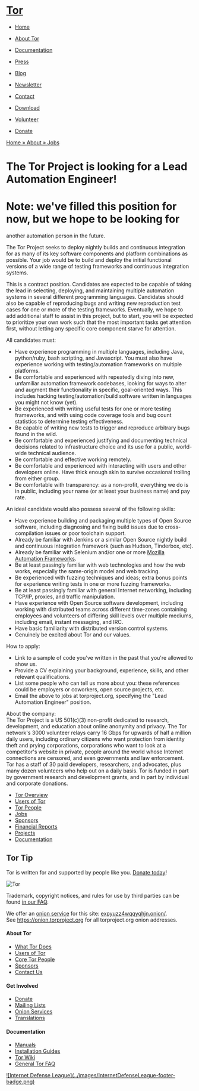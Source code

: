 # [Tor](../index.html.en)

  * [Home](../index.html.en)
  * [About Tor](../about/overview.html.en)
  * [Documentation](../docs/documentation.html.en)
  * [Press](../press/press.html.en)
  * [Blog](https://blog.torproject.org/blog/)
  * [Newsletter](https://newsletter.torproject.org)
  * [Contact](../about/contact.html.en)

  * [Download](../download/download-easy.html.en)
  * [Volunteer](../getinvolved/volunteer.html.en)
  * [Donate](../donate/donate-button.html.en)

[Home » ](../index.html.en) [About » ](../about/overview.html.en)
[Jobs](../about/jobs.html.en)

# The Tor Project is looking for a Lead Automation Engineer!

# Note: we've filled this position for now, but we hope to be looking for
another automation person in the future.

The Tor Project seeks to deploy nightly builds and continuous integration for
as many of its key software components and platform combinations as possible.
Your job would be to build and deploy the initial functional versions of a
wide range of testing frameworks and continuous integration systems.

This is a contract position. Candidates are expected to be capable of taking
the lead in selecting, deploying, and maintaining multiple automation systems
in several different programming languages. Candidates should also be capable
of reproducing bugs and writing new reproduction test cases for one or more of
the testing frameworks. Eventually, we hope to add additional staff to assist
in this project, but to start, you will be expected to prioritize your own
work such that the most important tasks get attention first, without letting
any specific core component starve for attention.

All candidates must:

  * Have experience programming in multiple languages, including Java, python/ruby, bash scripting, and Javascript. You must also have experience working with testing/automation frameworks on multiple platforms.
  * Be comfortable and experienced with repeatedly diving into new, unfamiliar automation framework codebases, looking for ways to alter and augment their functionality in specific, goal-oriented ways. This includes hacking testing/automation/build software written in languages you might not know (yet).
  * Be experienced with writing useful tests for one or more testing frameworks, and with using code coverage tools and bug count statistics to determine testing effectiveness.
  * Be capable of writing new tests to trigger and reproduce arbitrary bugs found in the wild.
  * Be comfortable and experienced justifying and documenting technical decisions related to infrastructure choice and its use for a public, world-wide technical audience.
  * Be comfortable and effective working remotely.
  * Be comfortable and experienced with interacting with users and other developers online. Have thick enough skin to survive occasional trolling from either group.
  * Be comfortable with transparency: as a non-profit, everything we do is in public, including your name (or at least your business name) and pay rate.

An ideal candidate would also possess several of the following skills:

  * Have experience building and packaging multiple types of Open Source software, including diagnosing and fixing build issues due to cross-compilation issues or poor toolchain support.
  * Already be familiar with Jenkins or a similar Open Source nightly build and continuous integration framework (such as Hudson, Tinderbox, etc).
  * Already be familiar with Selenium and/or one or more [Mozilla Automation Frameworks](https://developer.mozilla.org/en/Mozilla_automated_testing).
  * Be at least passingly familiar with web technologies and how the web works, especially the same-origin model and web tracking.
  * Be experienced with fuzzing techniques and ideas; extra bonus points for experience writing tests in one or more fuzzing frameworks.
  * Be at least passingly familiar with general Internet networking, including TCP/IP, proxies, and traffic manipulation.
  * Have experience with Open Source software development, including working with distributed teams across different time-zones containing employees and volunteers of differing skill levels over multiple mediums, including email, instant messaging, and IRC.
  * Have basic familiarity with distributed version control systems.
  * Genuinely be excited about Tor and our values.

How to apply:

  * Link to a sample of code you've written in the past that you're allowed to show us.
  * Provide a CV explaining your background, experience, skills, and other relevant qualifications.
  * List some people who can tell us more about you: these references could be employers or coworkers, open source projects, etc.
  * Email the above to jobs at torproject.org, specifying the "Lead Automation Engineer" position.

About the company:  
The Tor Project is a US 501(c)(3) non-profit dedicated to research,
development, and education about online anonymity and privacy. The Tor
network's 3000 volunteer relays carry 16 Gbps for upwards of half a million
daily users, including ordinary citizens who want protection from identity
theft and prying corporations, corporations who want to look at a competitor's
website in private, people around the world whose Internet connections are
censored, and even governments and law enforcement. Tor has a staff of 30 paid
developers, researchers, and advocates, plus many dozen volunteers who help
out on a daily basis. Tor is funded in part by government research and
development grants, and in part by individual and corporate donations.

  * [Tor Overview](../about/overview.html.en)
  * [Users of Tor](../about/torusers.html.en)
  * [Tor People](../about/corepeople.html.en)
  * [Jobs](../about/jobs.html.en)
  * [Sponsors](../about/sponsors.html.en)
  * [Financial Reports](../about/financials.html.en)
  * [Projects](../projects/projects.html.en)
  * [Documentation](../docs/documentation.html.en)

## Tor Tip

Tor is written for and supported by people like you. [Donate
today](../donate/donate.html.en)!

![Tor](../images/onion.jpg)

Trademark, copyright notices, and rules for use by third parties can be found
[in our FAQ](../docs/trademark-faq.html.en).

We offer an [onion service](https://www.torproject.org/docs/hidden-services)
for this site: [expyuzz4wqqyqhjn.onion/](http://expyuzz4wqqyqhjn.onion/).  
See <https://onion.torproject.org> for all torproject.org onion addresses.

#### About Tor

  * [What Tor Does](../about/overview.html.en)
  * [Users of Tor](../about/torusers.html.en)
  * [Core Tor People](../about/corepeople.html.en)
  * [Sponsors](../about/sponsors.html.en)
  * [Contact Us](../about/contact.html.en)

#### Get Involved

  * [Donate](../donate/donate-foot.html.en)
  * [Mailing Lists](../docs/documentation.html.en#MailingLists)
  * [Onion Services](../docs/onion-services.html.en)
  * [Translations](../getinvolved/translation.html.en)

#### Documentation

  * [Manuals](../docs/tor-manual.html.en)
  * [Installation Guides](../docs/documentation.html.en)
  * [Tor Wiki](https://trac.torproject.org/projects/tor/wiki/)
  * [General Tor FAQ](../docs/faq.html.en)

[![Internet Defense League](../images/InternetDefenseLeague-footer-
badge.png)](https://internetdefenseleague.org/)

